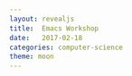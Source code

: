 ```yaml
---
layout: revealjs
title:  Emacs Workshop
date:   2017-02-18
categories: computer-science
theme: moon
---
```



<style>
code { background: #3f3f3f; }
</style>

<section data-markdown>
<script type="text/template">

# Emacs Workshop

Colin Yang

Linux User Group @ UCLA

2017-02-21

</script>
</section>


<section data-markdown>
<script type="text/template">

## Emacs overview

 - learning curve

![editor learning curve](/res/editor-learning-curve.png)

</script>
</section>


<section data-markdown>
<script type="text/template">

## Platforms

 - For this workshop, use Emacs 25.1
 - Emacs on seasnet server, use `lnxsrv06`, `lnxsrv07`, `lnxsrv09`
   - add this line to your ~/.bash_profile

 ```sh
 export PATH=/usr/local/cs/bin:$PATH
 ```

 - Linux should just work
   - install Emacs 25 on Ubuntu

</script>
</section>


<section data-markdown>
<script type="text/template">

## Platforms

 - macOS
   - do not use system Emacs, which is only Emacs 22.1
   - `brew install emacs --with-cocoa`
   - Prefer to use GUI version
   - Meta key in iTerm2
     - Preference -> Profiles -> Keys:
       Left option key acts as `+Esc`

</script>
</section>


<section data-markdown>
<script type="text/template">

## Platforms

 - Windows
   - [Install on Windows](https://www.gnu.org/software/emacs/download.html#windows)
   - Windows bash issues
   - ssh into sesnet server: PuTTY xterm-256color
   ```sh
   export TERM=xterm-256color
   ```

</script>
</section>


<section data-markdown>
<script type="text/template">

## Platforms

 - Terminal Emacs vs GUI Emacs
   - GUI Emacs is more capable
     - can display images, pdfs, etc
     - better font handling, more color
     - allows mouse, scrolling
   - some keybindings are not available in terminal Emacs
   - to run emacs without GUI (window system): `emacs -nw`

</script>
</section>


<section data-markdown>
<script type="text/template">

## Emacs Survival

</script>
</section>


<section data-markdown>
<script type="text/template">

### Terminology

<img src="/res/emacs-terminology.png" alt="emacs layout" height="85%" width="85%">

</script>
</section>


<section data-markdown>
<script type="text/template">

### How to read keybindings

 - Meta: usually alt
   - example: `M-g`, hold Meta key, and press `g`
 - Control
   - example: `C-c`, hold Control key, and press `c`
 - combination of these keys
   - `C-h k`: hold Control key, and press `h`, release, then press `k`
   - `C-M-a`: hold Control key, hold Meta key, and press `a`

</script>
</section>


<section data-markdown>
<script type="text/template">

### How to read keybindings

 - `TAB` or `<tab>`: tab key
 - `RET` or `<return>`: enter key
 - `SPC`: space bar
 - keybindings are shortcuts to emacs lisp functions

</script>
</section>


<section data-markdown>
<script type="text/template">

### *Panicking*

 - I just mishit some keys, what do I do?
 - `C-g`: cancel
 - `C-/` or `C-_` or `C-x u`: undo
 - `C-x C-s`: save file
 - `C-x C-c`: close emacs

</script>
</section>


<section data-markdown>
<script type="text/template">

### Getting Help

 - `C-h`: builtin help
   - `C-h C-h`: *HELP!* show a list of available helps
   - `C-h m`: help for current mode
   - `C-h k`: help for keybinding
   - `C-h f`: help for emacs lisp function
 - Google

</script>
</section>


<section data-markdown>
<script type="text/template">

### Basic Movements Within Buffer

 - character
   - `C-f`: Forward *character*
   - `C-b`: Backward *character*
 - word
   - `M-f`: Forward *word*
   - `M-b`: Backward *word*
 - buffer
   - `M->`: end of buffer
   - `M-<`: end of buffer

</script>
</section>


<section data-markdown>
<script type="text/template">

### More Basic Movements Within Buffer

 - line
   - `C-a`: beginning of *line*
   - `C-e`: end of *line*
   - `M-m`: goto first nonspace character on this *line*
   - `C-n`: Next *line*
   - `C-p`: Previous *line*
   - `M-g M-g`: Goto *line*
 - page
   - `C-v`: next *page*
   - `M-v`: previous *page*

</script>
</section>


<section data-markdown>
<script type="text/template">

### Additional Basic Movements Within Buffer

 - function
   - `C-M-a`: beginning of *function* definition
   - `C-M-e`: end of *function* definition
 - sexp (balanced group of parentheses / brackets / braces)
   - `C-M-n`: end of *sexp*
   - `C-M-p`: beginning of *sexp*
 - using prefix command
   - example: `C-u 3 C-n`, move 3 lines down

</script>
</section>


<section data-markdown>
<script type="text/template">

### Editing Within Buffer

 - terminology
   - copy → kill without delete
   - cut → kill
   - paste → yank
 - `C-SPC`: set region mark
   - then use movement keys to select a region
 - when mark is active (you have selected a region)
   - `C-w`: kill region (<span style="color: green">cut</span>)
   - `M-w`: kill region without delete (<span style="color: green">copy</span>)
 - `C-y`: yank (<span style="color: green">paste</span>)

</script>
</section>


<section data-markdown>
<script type="text/template">

### More Editing Within Buffer

 - `DEL`: delete *character* backward
 - `M-DEL`: kill (cut) *word* backward
 - `C-k`: kill (cut) *line*
 - `M-y`: yank (paste) previously-killed text,
   used immediately after `C-y`
 - `C-M-h`: mark function definition

</script>
</section>


<section data-markdown>
<script type="text/template">

### Window Management

 - `C-x 0`: *close* the active window
 - `C-x 1`: *close* all windows except the active window
 - `C-x 2`: *split* the active window vertically into two
 - `C-x 3`: *split* the active window vertically into two
 - `C-x o`: *change* the active window to another

</script>
</section>


<section data-markdown>
<script type="text/template">

### Movement Across Buffers

 - `C-x b`: switch buffer
 - `C-x C-b`: show buffer list

</script>
</section>


<section data-markdown>
<script type="text/template">

### Search & Replace

 - `C-s`: search forward
   - after search activated, use `C-s` to search for next candidate
 - `C-r`: search backward
   - after search activated, use `C-r` to search for next candidate
 - `C-M-s`: search forward for regexp
 - `C-M-r`: search backward for regexp
 - `M-%`: query replace

</script>
</section>


<section data-markdown>
<script type="text/template">

## Configure Your Emacs

</script>
</section>


<section data-markdown>
<script type="text/template">

### Configuration File

 - `~/.emacs`
   - add configurations to this file
   - Emacs will load this file on startup
 - configuration is written in Emacs Lisp, a Lisp dialet
   - S-Expression (*sexp*): balanced expression (parentheses)
   - comment starts with `;`
   - by convention, comments that goes from
     beginning of line starts with `;; `

</script>
</section>


<section data-markdown>
<script type="text/template">

### Color Theme

 - builtin themes
 - `M-x load-theme RET`
 - then hit `TAB` to see a list of available themes
 - enter the theme name
 - add your favorite theme to your config file
   - `(load-theme 'tango-dark t)`
   - replace `tango-dark` with your favorite theme name
 - will talk about installing 3rd party themes after we introduce
   package manager

</script>
</section>


<section data-markdown>
<script type="text/template">

### Some Sane Defaults

```lisp
;; disbale startup messages
(setq inhibit-startup-message t)
;; substitute y-or-n-p for yes-or-no-p
(defalias 'yes-or-no-p 'y-or-n-p)
;; do not blink cursor
(blink-cursor-mode -1)
;; use DEL to delete selected text
(delete-selection-mode 1)
;; highlight region when mark is active
(transient-mark-mode 1)
;; visualize matching parens
(show-paren-mode 1)
```

</script>
</section>


<section data-markdown>
<script type="text/template">

### Backup Files

 - if you don't want backup files to clutter your current directory,
   add the following to your config file
 - backup files will be saved under `~/.saves` directory
   with version numbers

```lisp
(setq backup-directory-alist '(("." . "~/.saves"))
      backup-by-copying t
      delete-old-versions t
      kept-new-versions 10
      kept-old-versions 2
      version-control t)
```

</script>
</section>


<section data-markdown>
<script type="text/template">

### Smooth Scrolling

```lisp
;; smooth scrolling
;; keyboard
(setq scroll-margin 1
      scroll-step 1
      scroll-conservatively 10000
      scroll-preserve-screen-position 1)
;; mouse
(setq mouse-wheel-scroll-amount '(1 ((shift) . 1))) ; one line at a time
;; (setq mouse-wheel-progressive-speed nil) ; don't accelerate scrolling
(setq mouse-wheel-follow-mouse t)       ; scroll window under mouse
;; do not show scroll bar
(scroll-bar-mode -1)
```

</script>
</section>


<section data-markdown>
<script type="text/template">

### Auto Revert Mode

 - revert buffer when the files changes

```lisp
;; auto revert
(global-auto-revert-mode)
```

</script>
</section>


<section data-markdown>
<script type="text/template">

### Space or TAB?

```lisp
;; do not indent with tabs
(setq-default indent-tabs-mode nil)
```

</script>
</section>


<section data-markdown>
<script type="text/template">

### Line Number

```lisp
(global-linum-mode 1)
```

</script>
</section>


<section data-markdown>
<script type="text/template">

### Ido Mode

 - interactively do things
   - useful for opening files and switching buffers

 ```lisp
 ;; enable interactively do things (ido)
 (require 'ido)
 (ido-mode 1)
 (setq ido-enable-flex-matching t)
 (ido-everywhere t)
 ```

 - activates on `C-x b`, `C-x C-f`, etc
 - use `C-f` in minibuffer to cancel completion

</script>
</section>


<section data-markdown>
<script type="text/template">

### Create keybindings

http://ergoemacs.org/emacs/keyboard_shortcuts.html

</script>
</section>


<section data-markdown>
<script type="text/template">

### Builtin Customization Interface

 - `M-x customize`

</script>
</section>


<section data-markdown>
<script type="text/template">

### Programming Language Specific Customization

 - Lisp
 - C/C++
 - Python
 - web (HTML/CSS)
 - Javascript
 - Markdown

</script>
</section>


<section data-markdown>
<script type="text/template">

## Additional Text Editing Modes

</script>
</section>


<section data-markdown>
<script type="text/template">

### Dired: directory editor

 - special mode for file management
 - `C-x d` to launch dired
 - In dired
   - `RET`: open file or directory
   - `d`: mark file for deletion, then hit `x` to delete
   - `v`: view file
     - in that viewed file, use `q` to go back to dired
   - `q`: quit dired

</script>
</section>


<section data-markdown>
<script type="text/template">

### More Dired: directory editor

 - `C`: copy file
 - `R`: rename/move file
 - `g`: update dired buffer
 - marking and batch processing
   - `m`: mark file
   - `u`: unmark file
   - `U`: unmark all files
   - `% m`: mark file by regexp

</script>
</section>


<section data-markdown>
<script type="text/template">

### Tramp: Editing Remote Files

 - use the same keys as open file `C-x C-f`
 - enter the filename as `/ssh:name@lnxsrv.seas.ucla.edu:cs111/test.c`
 - edit as normal file
 - make tramp respect remote `$PATH` variable,
   add the following config

 ```lisp
 (with-eval-after-load 'tramp
   (add-to-list 'tramp-remote-path 'tramp-own-remote-path))
 ```

</script>
</section>


<section data-markdown>
<script type="text/template">

## Package Management

</script>
</section>


<section data-markdown>
<script type="text/template">

### package.el

 - builtin package manager since Emacs 24
 - put the following configuration at the
   <em style="color: crimson">BEGINNING</em> of your config file

```lisp
(setq package-enable-at-startup nil)
(setq package-archives
      '(("gnu" . "http://elpa.gnu.org/packages/")
        ("melpa" . "http://melpa.milkbox.net/packages/")
        ("melpa-stable" . "https://stable.melpa.org/packages/")))
(package-initialize)
```

</script>
</section>


<section data-markdown>
<script type="text/template">

### package.el

 - either of the following works
 - `M-x package-list-packages`
   - find the package you want to install (put the cursor on that line)
   - hit `i`, then `x`
   - wait for the package to be installed
 - `M-x package-install`
   - enter the name of the package, then hit `RET`
   - wait for the package to be installed

</script>
</section>


<section data-markdown>
<script type="text/template">

### Auto Completion

 - [company-mode](https://company-mode.github.io/)
   - company stands for COMPlete ANYthing
   - can complete multiple languages
     - pluggable back-ends and front-ends
   - install with package manager

</script>
</section>


<section data-markdown>
<script type="text/template">

### Auto Completion: company mode

 - configure company-mode: add the following config
 ```lisp
 (add-hook 'after-init-hook 'global-company-mode)
 ```
 - completion will start after you type 3 characters
   - after the completion popup appears
   - `M-p`: previous candidate
   - `M-n`: next candidate
   - `<return>`: complete with current candidate
   - `<tab>`: complete common parts

</script>
</section>


<section data-markdown>
<script type="text/template">

### [Neotree](https://github.com/jaypei/emacs-neotree)

 - directory tree like NerdTree for Vim
 - install from melpa with package manager
 - add the following config
 ```lisp
 (global-set-key (kbd "<f8>") 'neotree-toggle)
 ```

 - use `<f8>` to open/close neotree

</script>
</section>


<section data-markdown>
<script type="text/template">

### Color Themes

 - [solarized](https://github.com/bbatsov/solarized-emacs)
 - [zenburn](https://github.com/bbatsov/zenburn-emacs)
 - read instructions on their README

</script>
</section>


<section data-markdown>
<script type="text/template">

## Stuff That We Did Not Talk About

 - [spacemacs](http://spacemacs.org/): better configured emacs
 - [helm](https://github.com/emacs-helm/helm):
   incremental completion & selection narrowing
 - [flycheck](http://www.flycheck.org/en/latest/): on-the-fly syntax checking
 - [magit](https://magit.vc/): A Git Porcelain inside Emacs
 - [pdf-tools](https://github.com/politza/pdf-tools): view/edit pdf
 - [org-mode](http://orgmode.org/): keeping notes, TODO list, ...
 - [AUCTeX](https://www.gnu.org/software/auctex/): edit/preview LaTeX
 - Emacs Lisp
 - **AND A LOT MORE!**

</script>
</section>


<section data-markdown>
<script type="text/template">

## References & Resources

 - builtin help
 - http://ergoemacs.org/emacs/emacs.html
 - http://www.jesshamrick.com/2012/09/10/absolute-beginners-guide-to-emacs/
 - http://www.jesshamrick.com/2012/09/18/emacs-as-a-python-ide/

</script>
</section>


<section data-markdown>
<script type="text/template">

## Questions?

</script>
</section>
